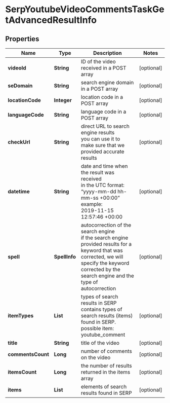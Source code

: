 # SerpYoutubeVideoCommentsTaskGetAdvancedResultInfo


## Properties

| Name | Type | Description | Notes |
|------------ | ------------- | ------------- | -------------|
**videoId** | **String** | ID of the video received in a POST array |[optional]|
**seDomain** | **String** | search engine domain in a POST array |[optional]|
**locationCode** | **Integer** | location code in a POST array |[optional]|
**languageCode** | **String** | language code in a POST array |[optional]|
**checkUrl** | **String** | direct URL to search engine results<br>you can use it to make sure that we provided accurate results |[optional]|
**datetime** | **String** | date and time when the result was received<br>in the UTC format: “yyyy-mm-dd hh-mm-ss +00:00”<br>example:<br>2019-11-15 12:57:46 +00:00 |[optional]|
**spell** | **SpellInfo** | autocorrection of the search engine<br>if the search engine provided results for a keyword that was corrected, we will specify the keyword corrected by the search engine and the type of autocorrection |[optional]|
**itemTypes** | **List<String>** | types of search results in SERP<br>contains types of search results (items) found in SERP.<br>possible item:<br>youtube_comment |[optional]|
**title** | **String** | title of the video |[optional]|
**commentsCount** | **Long** | number of comments on the video |[optional]|
**itemsCount** | **Long** | the number of results returned in the items array |[optional]|
**items** | **List<YoutubeComment>** | elements of search results found in SERP |[optional]|